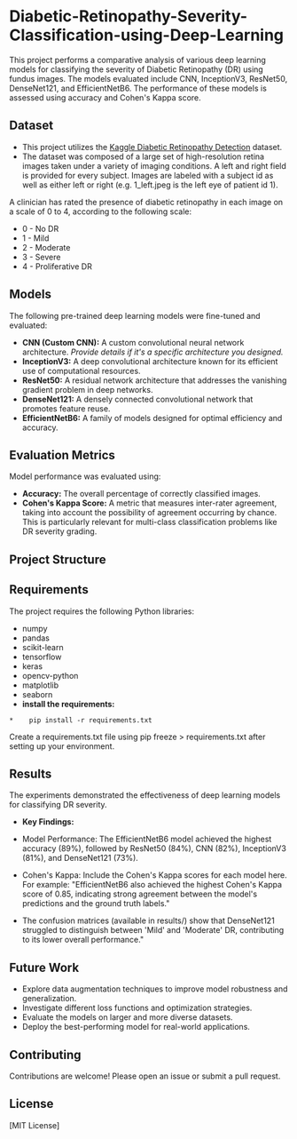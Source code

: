 # Diabetic-Retinopathy-Severity-Classification-using-Deep-Learning
This project performs a comparative analysis of various deep learning models for classifying the severity of Diabetic Retinopathy (DR) using fundus images. The models evaluated include CNN, InceptionV3, ResNet50, DenseNet121, and EfficientNetB6. The performance of these models is assessed using accuracy and Cohen's Kappa score.

## Dataset



*   This project utilizes the [Kaggle Diabetic Retinopathy Detection](https://www.kaggle.com/competitions/diabetic-retinopathy-detection/data) dataset.
*   The dataset was composed of a large set of high-resolution retina images taken under a variety of imaging conditions. A left and right field is provided for every subject. Images are labeled with a subject id as well as either left or right (e.g. 1_left.jpeg is the left eye of patient id 1).

A clinician has rated the presence of diabetic retinopathy in each image on a scale of 0 to 4, according to the following scale:

*  0 - No DR
*  1 - Mild
*  2 - Moderate
*  3 - Severe
*  4 - Proliferative DR

## Models

The following pre-trained deep learning models were fine-tuned and evaluated:

*   **CNN (Custom CNN):** A custom convolutional neural network architecture. *Provide details if it's a specific architecture you designed.*
*   **InceptionV3:** A deep convolutional architecture known for its efficient use of computational resources.
*   **ResNet50:** A residual network architecture that addresses the vanishing gradient problem in deep networks.
*   **DenseNet121:** A densely connected convolutional network that promotes feature reuse.
*   **EfficientNetB6:** A family of models designed for optimal efficiency and accuracy.

## Evaluation Metrics

Model performance was evaluated using:

*   **Accuracy:** The overall percentage of correctly classified images.
*   **Cohen's Kappa Score:** A metric that measures inter-rater agreement, taking into account the possibility of agreement occurring by chance. This is particularly relevant for multi-class classification problems like DR severity grading.

## Project Structure
## Requirements

The project requires the following Python libraries:

*    numpy
*    pandas
*    scikit-learn
*    tensorflow 
*    keras 
*    opencv-python
*    matplotlib
*    seaborn
  *  **install the requirements:**

    *    pip install -r requirements.txt
Create a requirements.txt file using pip freeze > requirements.txt after setting up your environment.
## Results
The experiments demonstrated the effectiveness of deep learning models for classifying DR severity.

*  **Key Findings:**

*    Model Performance: The EfficientNetB6 model achieved the highest accuracy (89%), followed by ResNet50 (84%), CNN (82%), InceptionV3 (81%), and DenseNet121 (73%).
*    Cohen's Kappa: Include the Cohen's Kappa scores for each model here. For example: "EfficientNetB6 also achieved the highest Cohen's Kappa score of 0.85, indicating strong agreement between the model's predictions and the ground truth labels."
*   The confusion matrices (available in results/) show that DenseNet121 struggled to distinguish between 'Mild' and 'Moderate' DR, contributing to its lower overall performance."

##  Future Work
*  Explore data augmentation techniques to improve model robustness and generalization.
*  Investigate different loss functions and optimization strategies.
*  Evaluate the models on larger and more diverse datasets.
*  Deploy the best-performing model for real-world applications.
##  Contributing
Contributions are welcome! Please open an issue or submit a pull request.

## License
[MIT License]

